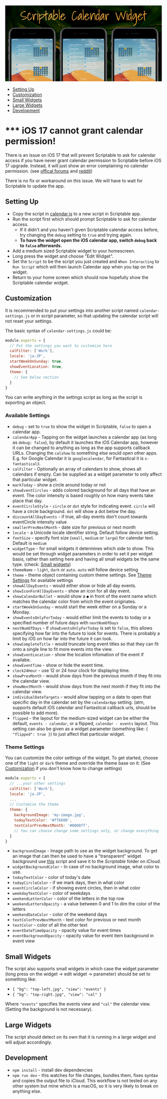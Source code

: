 <p align="center" >
    <img alt="scriptable calendar" src ="./assets/scriptable-calendar-widget.jpg">
</p>

- [Setting Up](#setting-up)
- [Customization](#customization)
- [Small Widgets](#small-widgets)
- [Large Widgets](#large-widgets)
- [Development](#development)

# *** iOS 17 cannot grant calendar permission!

There is an issue on iOS 17 that will prevent Scriptable to ask for calendar access if you have never grant calendar permission to Scriptable before iOS 17 upgrade. Instead, it will just show an error complaining no calendar permission. (see [offical forums](https://talk.automators.fm/t/calendar-access-not-working-on-new-device/16565) and [reddit](https://www.reddit.com/r/Scriptable/comments/16rphf7/how_do_restore_calendar_access/))

There is no fix or workaround on this issue. We will have to wait for Scriptable to update the app.

## Setting Up

- Copy the script in [calendar.js](./calendar.js) to a new script in Scriptable app.
- Run the script first which should prompt Scriptable to ask for calendar access.
  - If it didn't and you haven't given Scriptable calendar access before, try changing the `debug` setting to `true` and trying again.
  - **To have the widget open the iOS calendar app, switch `debug` back to `false` afterwards.**
- Add a medium sized Scriptable widget to your homescreen.
- Long press the widget and choose "Edit Widget".
- Set the `Script` to be the script you just created and `When Interacting` to `Run Script` which will then launch Calendar app when you tap on the widget.
- Return to your home screen which should now hopefully show the Scriptable calendar widget.

## Customization

It is recommended to put your settings into another script named `calendar-settings.js` or in script parameter, so that updating the calendar script will not reset your settings.

The basic syntax of `calendar-settings.js` could be:
```js
module.exports = {
  // Put the settings you want to customize here
  calFilter: ['Work'],
  locale: 'ja-JP',
  startWeekOnSunday: true,
  showEventLocation: true,
  theme: {
    // See below section
  }
}
```
You can write anything in the settings script as long as the script is exporting an object.

### Available Settings

- `debug` - set to `true` to show the widget in Scriptable, `false` to open a
  calendar app.
- `calendarApp` - Tapping on the widget launches a calendar app (as long as `debug: false`), by default it launches the iOS Calendar app, however it can be changed to anything as long as the app supports callback URLs. Changing the `calshow` to something else would open other apps. E.g. for Google Calendar it is `googlecalendar`, for Fantastical it is `x-fantastical3`.
- `calFilter` - Optionally an array of calendars to show, shows all calendars if empty. Can be supplied as a widget parameter to only affect that particular widget.
- `markToday` - show a circle around today or not
- `showEventCircles` - adds colored background for all days that have an event. The color intensity is based roughly on how many events take place that day.
- `eventCircleStyle` - `circle` or `dot` style for indicating event. `circle` will have a circle background. `dot` will show a dot below the day.
- `discountAllDayEvents` - if true, all-day events don't count towards eventCircle intensity value
- `smallerPrevNextMonth` - date size for previous or next month
- `locale` - a Unicode locale identifier string. Default follow device setting.
- `fontSize` - specify font size (`small`, `medium` or `large`) for calendar text. Default is `medium`
- `widgetType` - for small widgets it determines which side to show. This would be set through widget parameters in order to set it per widget basis, rather than setting here and having all small widgets be the same type. (check: [Small widgets](#small-widgets))
- `themeName` - `light`, `dark` or `auto`. `auto` will follow device setting
- `theme` - theme object containing custom theme settings. See [Theme Settings](#theme-settings) for available settings
- `showAllDayEvents` - would either show or hide all day events.
- `showIconForAllDayEvents` - show an icon for all day event.
- `showCalendarBullet` - would show a `●` in front of the event name which matches the calendar color from which the event originates.
- `startWeekOnSunday` - would start the week either on a Sunday or a Monday.
- `showEventsOnlyForToday` - would either limit the events to today or a specified number of future days with `nextNumOfDays`
- `nextNumOfDays` - if `showEventsOnlyForToday` is set to `false`, this allows specifying how far into the future to look for events. There is probably a limit by iOS on how far into the future it can look.
- `showCompleteTitle` - would truncate long event titles so that they can fit onto a single line to fit more events into the view.
- `showEventLocation` - show the location infomation of the event if availabe.
- `showEventTime` - show or hide the event time.
- `clock24Hour` - use 12 or 24 hour clock for displaying time.
- `showPrevMonth` - would show days from the previous month if they fit into the calendar view.
- `showNextMonth` - would show days from the next month if they fit into the calendar view.
- `individualDateTargets` - would allow tapping on a date to open that specific day in the calendar set by the `calendarApp` setting. (atm, supports default iOS calendar and Fantastical callback urls, should be possible to add more).
- `flipped` - the layout for the medium-sized widget can be either the default, `events - calendar`, or a flipped, `calendar - events` layout. This setting can also be given as a widget parameter (something like: `{ "flipped": true }`) to just affect that particular widget.

### Theme Settings
You can customize the color settings of the widget. To get started, choose one of the `light` or `dark` theme and override the theme base on it: (See [Customization](#customization) if you don't know how to change settings)
```js
module.exports = {
  // ...your other settings
  calFilter: ['Work'],
  locale: 'ja-JP',
  ...
  // Customize the theme
  theme: {
    backgroundImage: 'my-image.jpg',
    todayTextColor: '#ff6600',
    textColorPrevNextMonth: '#0000ff',
    // You can choose change some settings only, or change everything
  }
}
```

- `backgroundImage` - Image path to use as the widget background. To get an image that can then be used to have a "transparent" widget background use [this](https://gist.github.com/mzeryck/3a97ccd1e059b3afa3c6666d27a496c9#gistcomment-3468585) script and save it to the _Scriptable_ folder on iCloud.
- `widgetBackgroundColor` - In case of no background image, what color to use.
- `todayTextColor` - color of today's date
- `todayCircleColor` - if we mark days, then in what color
- `eventCircleColor` - if showing event circles, then in what color
- `weekdayTextColor` - color of weekdays
- `weekendLetterColor` - color of the letters in the top row
- `weekendLettersOpacity` - a value between 0 and 1 to dim the color of the letters
- `weekendDateColor` - color of the weekend days
- `textColorPrevNextMonth` - text color for previous or next month
- `textColor` - color of all the other text
- `eventDateTimeOpacity` - opacity value for event times
- `eventBackgroundOpacity` - opacity value for event item background in event view

## Small Widgets

The script also supports small widgets in which case the widget parameter (long press on the widget -> edit widget -> parameter) should be set to something like:

- `{ "bg": "top-left.jpg", "view": "events" }`
- `{ "bg": "top-right.jpg", "view": "cal" }`

Where `"events"` specifies the events view and `"cal"` the calendar view. (Setting the background is not necessary).

## Large Widgets

The script should detect on its own that it is running in a large widget and will adjust accordingly.

## Development

- `npm install` - install dev dependencies
- `npm run dev` - this watches for file changes, bundles them, fixes syntax and copies the output file to iCloud. This workflow is not tested on any other system but mine which is a macOS, so it is very likely to break on anything else.
